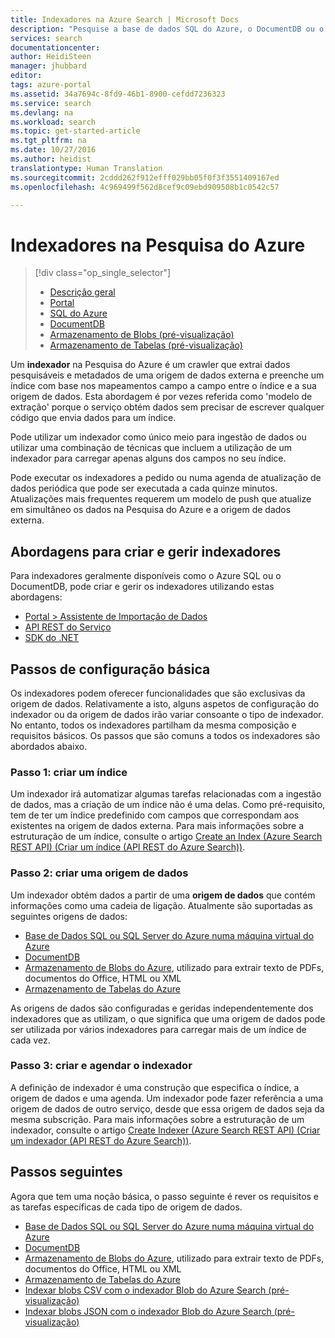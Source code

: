 ```yaml
---
title: Indexadores na Azure Search | Microsoft Docs
description: "Pesquise a base de dados SQL do Azure, o DocumentDB ou o armazenamento do Azure para extrair dados pesquisáveis e preencher um índice de Pesquisa do Azure."
services: search
documentationcenter: 
author: HeidiSteen
manager: jhubbard
editor: 
tags: azure-portal
ms.assetid: 34a7694c-8fd9-46b1-8900-cefdd7236323
ms.service: search
ms.devlang: na
ms.workload: search
ms.topic: get-started-article
ms.tgt_pltfrm: na
ms.date: 10/27/2016
ms.author: heidist
translationtype: Human Translation
ms.sourcegitcommit: 2cddd262f912efff029bb05f0f3f3551409167ed
ms.openlocfilehash: 4c969499f562d8cef9c09ebd909508b1c0542c57

---
```


# <a name="indexers-in-azure-search"></a>Indexadores na Pesquisa do Azure
> [!div class="op_single_selector"]
>
> * [Descrição geral](search-indexer-overview.md)
> * [Portal](search-import-data-portal.md)
> * [SQL do Azure](search-howto-connecting-azure-sql-database-to-azure-search-using-indexers.md)
> * [DocumentDB](../documentdb/documentdb-search-indexer.md)
> * [Armazenamento de Blobs (pré-visualização)](search-howto-indexing-azure-blob-storage.md)
> * [Armazenamento de Tabelas (pré-visualização)](search-howto-indexing-azure-tables.md)
>
>

Um **indexador** na Pesquisa do Azure é um crawler que extrai dados pesquisáveis e metadados de uma origem de dados externa e preenche um índice com base nos mapeamentos campo a campo entre o índice e a sua origem de dados. Esta abordagem é por vezes referida como 'modelo de extração' porque o serviço obtém dados sem precisar de escrever qualquer código que envia dados para um índice.

Pode utilizar um indexador como único meio para ingestão de dados ou utilizar uma combinação de técnicas que incluem a utilização de um indexador para carregar apenas alguns dos campos no seu índice.

Pode executar os indexadores a pedido ou numa agenda de atualização de dados periódica que pode ser executada a cada quinze minutos. Atualizações mais frequentes requerem um modelo de push que atualize em simultâneo os dados na Pesquisa do Azure e a origem de dados externa.

## <a name="approaches-for-creating-and-managing-indexers"></a>Abordagens para criar e gerir indexadores
Para indexadores geralmente disponíveis como o Azure SQL ou o DocumentDB, pode criar e gerir os indexadores utilizando estas abordagens:

* [Portal > Assistente de Importação de Dados ](search-get-started-portal.md)
* [API REST do Serviço](https://msdn.microsoft.com/library/azure/dn946891.aspx)
* [SDK do .NET](https://msdn.microsoft.com/library/azure/microsoft.azure.search.iindexersoperations.aspx)

## <a name="basic-configuration-steps"></a>Passos de configuração básica
Os indexadores podem oferecer funcionalidades que são exclusivas da origem de dados. Relativamente a isto, alguns aspetos de configuração do indexador ou da origem de dados irão variar consoante o tipo de indexador. No entanto, todos os indexadores partilham da mesma composição e requisitos básicos. Os passos que são comuns a todos os indexadores são abordados abaixo.

### <a name="step-1-create-an-index"></a>Passo 1: criar um índice
Um indexador irá automatizar algumas tarefas relacionadas com a ingestão de dados, mas a criação de um índice não é uma delas. Como pré-requisito, tem de ter um índice predefinido com campos que correspondam aos existentes na origem de dados externa. Para mais informações sobre a estruturação de um índice, consulte o artigo [Create an Index (Azure Search REST API) (Criar um índice (API REST do Azure Search))](https://msdn.microsoft.com/library/azure/dn798941.aspx).

### <a name="step-2-create-a-data-source"></a>Passo 2: criar uma origem de dados
Um indexador obtém dados a partir de uma **origem de dados** que contém informações como uma cadeia de ligação. Atualmente são suportadas as seguintes origens de dados:

* [Base de Dados SQL ou SQL Server do Azure numa máquina virtual do Azure](search-howto-connecting-azure-sql-database-to-azure-search-using-indexers.md)
* [DocumentDB](../documentdb/documentdb-search-indexer.md)
* [Armazenamento de Blobs do Azure](search-howto-indexing-azure-blob-storage.md), utilizado para extrair texto de PDFs, documentos do Office, HTML ou XML
* [Armazenamento de Tabelas do Azure](search-howto-indexing-azure-tables.md)

As origens de dados são configuradas e geridas independentemente dos indexadores que as utilizam, o que significa que uma origem de dados pode ser utilizada por vários indexadores para carregar mais de um índice de cada vez.

### <a name="step-3create-and-schedule-the-indexer"></a>Passo 3: criar e agendar o indexador
A definição de indexador é uma construção que especifica o índice, a origem de dados e uma agenda. Um indexador pode fazer referência a uma origem de dados de outro serviço, desde que essa origem de dados seja da mesma subscrição. Para mais informações sobre a estruturação de um indexador, consulte o artigo [Create Indexer (Azure Search REST API) (Criar um indexador (API REST do Azure Search))](https://msdn.microsoft.com/library/azure/dn946899.aspx).

## <a name="next-steps"></a>Passos seguintes
Agora que tem uma noção básica, o passo seguinte é rever os requisitos e as tarefas específicas de cada tipo de origem de dados.

* [Base de Dados SQL ou SQL Server do Azure numa máquina virtual do Azure](search-howto-connecting-azure-sql-database-to-azure-search-using-indexers.md)
* [DocumentDB](../documentdb/documentdb-search-indexer.md)
* [Armazenamento de Blobs do Azure](search-howto-indexing-azure-blob-storage.md), utilizado para extrair texto de PDFs, documentos do Office, HTML ou XML
* [Armazenamento de Tabelas do Azure](search-howto-indexing-azure-tables.md)
* [Indexar blobs CSV com o indexador Blob do Azure Search (pré-visualização)](search-howto-index-csv-blobs.md)
* [Indexar blobs JSON com o indexador Blob do Azure Search (pré-visualização)](search-howto-index-json-blobs.md)



<!--HONumber=Nov16_HO3-->


